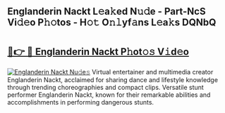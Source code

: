 ## Englanderin Nackt L𝚎a𝚔ed N𝚞𝚍e - Part-NcS Vi𝚍𝚎o P𝚑𝚘tos - H𝚘𝚝 O𝚗𝚕yf𝚊ns L𝚎a𝚔s DQNbQ

# <h2><a href="http://kfe15j.oniu.top/?m=Englanderin+Nackt">🔗👉 🔴 Englanderin Nackt P𝚑ot𝚘𝚜 V𝚒d𝚎o</a></h2>

[![Englanderin Nackt Nu𝚍e𝚜](https://i.imgur.com/0qMVB7G.gif)](http://kfe15j.oniu.top/?m=Englanderin+Nackt)
Virtual entertainer and multimedia creator Englanderin Nackt, acclaimed for sharing dance and lifestyle knowledge through trending choreographies and compact clips. Versatile stunt performer Englanderin Nackt, known for their remarkable abilities and accomplishments in performing dangerous stunts.  
